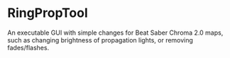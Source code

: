 # RingPropTool
An executable GUI with simple changes for Beat Saber Chroma 2.0 maps, such as changing brightness of propagation lights, or removing fades/flashes.
